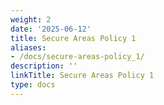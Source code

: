 ```yaml
---
weight: 2
date: '2025-06-12'
title: Secure Areas Policy 1
aliases:
- /docs/secure-areas-policy_1/
description: ''
linkTitle: Secure Areas Policy 1
type: docs
---
```


